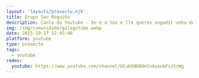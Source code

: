 ```yaml
---
layout: 'layouts/proxecto.njk'
title: Grupo San Roquiño
description: Canle de Youtube - Se é a túa e lle queres engadir unha descripción e etiquetas, ponte en contacto con nós.
img: /img/comunidade/galegotube.webp
date: 2015-10-17 12:45:40
platform: youtube
type: proxecto
tags:
  - youtube
redes:
  youtube: https://www.youtube.com/channel/UCubSNG0OnCnAuxubFsz5cWg
---
```



